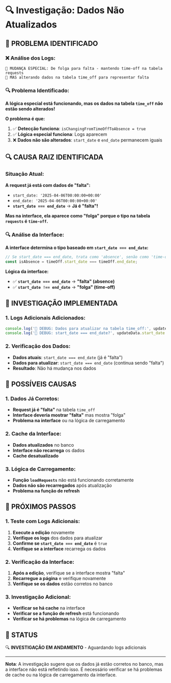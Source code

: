 # 🔍 Investigação: Dados Não Atualizados

## 🚨 **PROBLEMA IDENTIFICADO**

### **❌ Análise dos Logs:**
```
🔧 MUDANÇA ESPECIAL: De folga para falta - mantendo time-off na tabela requests
🔧 MAS alterando dados na tabela time_off para representar falta
```

### **🔍 Problema Identificado:**

**A lógica especial está funcionando, mas os dados na tabela `time_off` não estão sendo alterados!**

**O problema é que:**
1. ✅ **Detecção funciona**: `isChangingFromTimeOffToAbsence = true`
2. ✅ **Lógica especial funciona**: Logs aparecem
3. ❌ **Dados não são alterados**: `start_date` e `end_date` permanecem iguais

## 🔍 **CAUSA RAIZ IDENTIFICADA**

### **Situação Atual:**
**A request já está com dados de "falta":**
- `start_date: '2025-04-06T00:00:00+00:00'`
- `end_date: '2025-04-06T00:00:00+00:00'`
- **`start_date === end_date`** → **Já é "falta"!**

**Mas na interface, ela aparece como "folga" porque o tipo na tabela `requests` é `time-off`.**

### **🔍 Análise da Interface:**

**A interface determina o tipo baseado em `start_date === end_date`:**
```typescript
// Se start_date === end_date, trata como 'absence', senão como 'time-off'
const isAbsence = timeOff.start_date === timeOff.end_date;
```

**Lógica da interface:**
- ✅ **`start_date === end_date`** → **"falta" (absence)**
- ✅ **`start_date !== end_date`** → **"folga" (time-off)**

## 🔧 **INVESTIGAÇÃO IMPLEMENTADA**

### **1. Logs Adicionais Adicionados:**
```typescript
console.log('🔧 DEBUG: Dados para atualizar na tabela time_off:', updateData);
console.log('🔧 DEBUG: start_date === end_date?', updateData.start_date === updateData.end_date);
```

### **2. Verificação dos Dados:**
- **Dados atuais**: `start_date === end_date` (já é "falta")
- **Dados para atualizar**: `start_date === end_date` (continua sendo "falta")
- **Resultado**: Não há mudança nos dados

## 🤔 **POSSÍVEIS CAUSAS**

### **1. Dados Já Corretos:**
- **Request já é "falta"** na tabela `time_off`
- **Interface deveria mostrar "falta"** mas mostra "folga"
- **Problema na interface** ou na lógica de carregamento

### **2. Cache da Interface:**
- **Dados atualizados** no banco
- **Interface não recarrega** os dados
- **Cache desatualizado**

### **3. Lógica de Carregamento:**
- **Função `loadRequests`** não está funcionando corretamente
- **Dados não são recarregados** após atualização
- **Problema na função de refresh**

## 🧪 **PRÓXIMOS PASSOS**

### **1. Teste com Logs Adicionais:**
1. **Execute a edição** novamente
2. **Verifique os logs** dos dados para atualizar
3. **Confirme se `start_date === end_date`** é `true`
4. **Verifique se a interface** recarrega os dados

### **2. Verificação da Interface:**
1. **Após a edição**, verifique se a interface mostra "falta"
2. **Recarregue a página** e verifique novamente
3. **Verifique se os dados** estão corretos no banco

### **3. Investigação Adicional:**
- **Verificar se há cache** na interface
- **Verificar se a função de refresh** está funcionando
- **Verificar se há problemas** na lógica de carregamento

## 🚀 **STATUS**

🔍 **INVESTIGAÇÃO EM ANDAMENTO** - Aguardando logs adicionais

---

**Nota**: A investigação sugere que os dados já estão corretos no banco, mas a interface não está refletindo isso. É necessário verificar se há problemas de cache ou na lógica de carregamento da interface.
